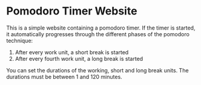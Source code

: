 # Pomodoro Timer Website
This is a simple website containing a pomodoro timer. If the timer is started, it automatically progresses through the different phases of the pomodoro technique:
1. After every work unit, a short break is started
2. After every fourth work unit, a long break is started

You can set the durations of the working, short and long break units. The durations must be between 1 and 120 minutes.

